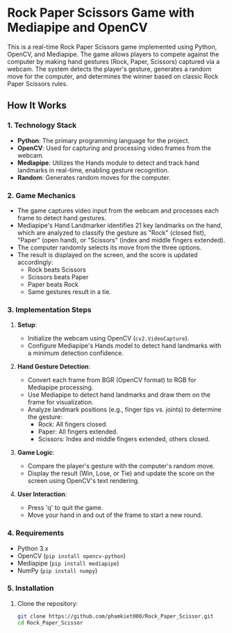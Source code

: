 
# Rock Paper Scissors Game with Mediapipe and OpenCV

This is a real-time Rock Paper Scissors game implemented using Python, OpenCV, and Mediapipe. The game allows players to compete against the computer by making hand gestures (Rock, Paper, Scissors) captured via a webcam. The system detects the player's gesture, generates a random move for the computer, and determines the winner based on classic Rock Paper Scissors rules.

## How It Works

### 1. **Technology Stack**
- **Python**: The primary programming language for the project.
- **OpenCV**: Used for capturing and processing video frames from the webcam.
- **Mediapipe**: Utilizes the Hands module to detect and track hand landmarks in real-time, enabling gesture recognition.
- **Random**: Generates random moves for the computer.

### 2. **Game Mechanics**
- The game captures video input from the webcam and processes each frame to detect hand gestures.
- Mediapipe's Hand Landmarker identifies 21 key landmarks on the hand, which are analyzed to classify the gesture as "Rock" (closed fist), "Paper" (open hand), or "Scissors" (index and middle fingers extended).
- The computer randomly selects its move from the three options.
- The result is displayed on the screen, and the score is updated accordingly:
  - Rock beats Scissors
  - Scissors beats Paper
  - Paper beats Rock
  - Same gestures result in a tie.

### 3. **Implementation Steps**
1. **Setup**:
   - Initialize the webcam using OpenCV (`cv2.VideoCapture`).
   - Configure Mediapipe's Hands model to detect hand landmarks with a minimum detection confidence.

2. **Hand Gesture Detection**:
   - Convert each frame from BGR (OpenCV format) to RGB for Mediapipe processing.
   - Use Mediapipe to detect hand landmarks and draw them on the frame for visualization.
   - Analyze landmark positions (e.g., finger tips vs. joints) to determine the gesture:
     - Rock: All fingers closed.
     - Paper: All fingers extended.
     - Scissors: Index and middle fingers extended, others closed.

3. **Game Logic**:
   - Compare the player's gesture with the computer's random move.
   - Display the result (Win, Lose, or Tie) and update the score on the screen using OpenCV's text rendering.

4. **User Interaction**:
   - Press 'q' to quit the game.
   - Move your hand in and out of the frame to start a new round.

### 4. **Requirements**
- Python 3.x
- OpenCV (`pip install opencv-python`)
- Mediapipe (`pip install mediapipe`)
- NumPy (`pip install numpy`)

### 5. **Installation**
1. Clone the repository:
   ```bash
   git clone https://github.com/phamkiet000/Rock_Paper_Scissor.git
   cd Rock_Paper_Scissor
